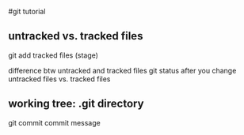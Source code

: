 #git tutorial 


## untracked vs. tracked files 
git add 
tracked files (stage)

difference btw untracked and tracked files 
git status 
after you change untracked files 
vs. 
tracked files 

## working tree: .git directory 
git commit 
commit message 




